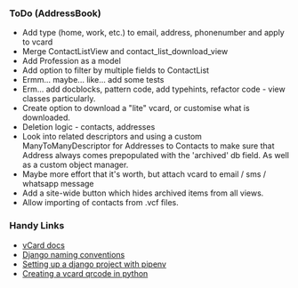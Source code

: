 ### ToDo (AddressBook)

- Add type (home, work, etc.) to email, address, phonenumber and apply to vcard
- Merge ContactListView and contact_list_download_view
- Add Profession as a model
- Add option to filter by multiple fields to ContactList
- Ermm... maybe... like... add some tests
- Erm... add docblocks, pattern code, add typehints, refactor code - view classes particularly.
- Create option to download a "lite" vcard, or customise what is downloaded.
- Deletion logic - contacts, addresses
- Look into related descriptors and using a custom ManyToManyDescriptor for Addresses to Contacts to make sure that Address always comes prepopulated with the 'archived' db field. As well as a custom object manager.
- Maybe more effort that it's worth, but attach vcard to email / sms / whatsapp message
- Add a site-wide button which hides archived items from all views.
- Allow importing of contacts from .vcf files.


### Handy Links

- [vCard docs](https://en.wikipedia.org/wiki/VCard)
- [Django naming conventions](https://stackoverflow.com/questions/31816624/naming-convention-for-django-url-templates-models-and-views)
- [Setting up a django project with pipenv](https://python.plainenglish.io/setting-up-a-basic-django-project-with-pipenv-7c58fa2ec631)
- [Creating a vcard qrcode in python](https://www.joshfinnie.com/blog/creating-a-vcard-qr-code-in-python/)